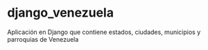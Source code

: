 django_venezuela
================

Aplicación en Django que contiene estados, ciudades, municipios y parroquias de Venezuela
